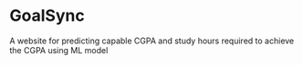 # GoalSync
A website for predicting capable CGPA and study hours required to achieve the CGPA using ML model
